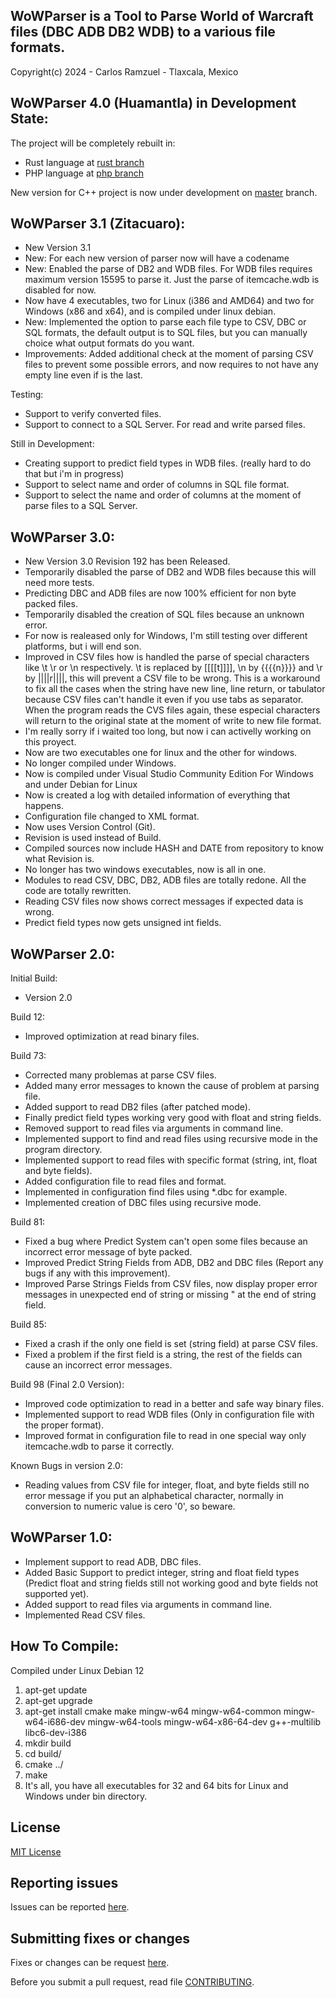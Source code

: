 ## WoWParser is a Tool to Parse World of Warcraft files (DBC ADB DB2 WDB) to a various file formats.

Copyright(c) 2024 - Carlos Ramzuel - Tlaxcala, Mexico

## WoWParser 4.0 (Huamantla) in Development State:
The project will be completely rebuilt in:
 - Rust language at [rust branch](https://github.com/glkrlos/wowparser/tree/rust)
 - PHP language at [php branch](https://github.com/glkrlos/wowparser/tree/php)

New version for C++ project is now under development on [master](https://github.com/glkrlos/wowparser) branch.

## WoWParser 3.1 (Zitacuaro):
 * New Version 3.1
 * New: For each new version of parser now will have a codename
 * New: Enabled the parse of DB2 and WDB files. For WDB files requires maximum version 15595 to parse it. Just the parse of itemcache.wdb is disabled for now.
 * Now have 4 executables, two for Linux (i386 and AMD64) and two for Windows (x86 and x64), and is compiled under linux debian.
 * New: Implemented the option to parse each file type to CSV, DBC or SQL formats, the default output is to SQL files, but you can manually choice what output formats do you want.
 * Improvements: Added additional check at the moment of parsing CSV files to prevent some possible errors, and now requires to not have any empty line even if is the last.

Testing:
 * Support to verify converted files.
 * Support to connect to a SQL Server. For read and write parsed files.

Still in Development:
 * Creating support to predict field types in WDB files. (really hard to do that but i'm in progress)
 * Support to select name and order of columns in SQL file format.
 * Support to select the name and order of columns at the moment of parse files to a SQL Server.

## WoWParser 3.0:
 * New Version 3.0 Revision 192 has been Released.
 * Temporarily disabled the parse of DB2 and WDB files because this will need more tests.
 * Predicting DBC and ADB files are now 100% efficient for non byte packed files.
 * Temporarily disabled the creation of SQL files because an unknown error.
 * For now is realeased only for Windows, I'm still testing over different platforms, but i will end son.
 * Improved in CSV files how is handled the parse of special characters like \t \r or \n respectively.
          \t is replaced by [[[[t]]]], \n by {{{{n}}}} and \r by ||||r||||, this will prevent a CSV file to be wrong.
          This is a workaround to fix all the cases when the string have new line, line return, or tabulator because
          CSV files can't handle it even if you use tabs as separator. When the program reads the CVS files again,
          these especial characters will return to the original state at the moment of write to new file format.
 * I'm really sorry if i waited too long, but now i can activelly working on this proyect.
 * Now are two executables one for linux and the other for windows.
 * No longer compiled under Windows.
 * Now is compiled under Visual Studio Community Edition For Windows and under Debian for Linux
 * Now is created a log with detailed information of everything that happens.
 * Configuration file changed to XML format.
 * Now uses Version Control (Git).
 * Revision is used instead of Build.
 * Compiled sources now include HASH and DATE from repository to know what Revision is.
 * No longer has two windows executables, now is all in one.
 * Modules to read CSV, DBC, DB2, ADB files are totally redone. All the code are totally rewritten.
 * Reading CSV files now shows correct messages if expected data is wrong.
 * Predict field types now gets unsigned int fields.

## WoWParser 2.0:
Initial Build:
 * Version 2.0

Build 12:
 * Improved optimization at read binary files.

Build 73:
 * Corrected many problemas at parse CSV files.
 * Added many error messages to known the cause of problem at parsing file.
 * Added support to read DB2 files (after patched mode).
 * Finally predict field types working very good with float and string fields.
 * Removed support to read files via arguments in command line.
 * Implemented support to find and read files using recursive mode in the program directory.
 * Implemented support to read files with specific format (string, int, float and byte fields).
 * Added configuration file to read files and format.
 * Implemented in configuration find files using *.dbc for example.
 * Implemented creation of DBC files using recursive mode.

Build 81:
 * Fixed a bug where Predict System can't open some files because an incorrect error message of byte packed.
 * Improved Predict String Fields from ADB, DB2 and DBC files (Report any bugs if any with this improvement).
 * Improved Parse Strings Fields from CSV files, now display proper error messages in unexpected end of string or missing " at the end of string field.

Build 85:
 * Fixed a crash if the only one field is set (string field) at parse CSV files.
 * Fixed a problem if the first field is a string, the rest of the fields can cause an incorrect error messages.

Build 98 (Final 2.0 Version):
 * Improved code optimization to read in a better and safe way binary files.
 * Implemented support to read WDB files (Only in configuration file with the proper format).
 * Improved format in configuration file to read in one special way only itemcache.wdb to parse it correctly.

Known Bugs in version 2.0:
 * Reading values from CSV file for integer, float, and byte fields still no error message if you put an alphabetical character, normally in conversion to numeric value is cero '0', so beware.

## WoWParser 1.0:
 * Implement support to read ADB, DBC files.
 * Added Basic Support to predict integer, string and float field types (Predict float and string fields still not working good and byte fields not supported yet).
 * Added support to read files via arguments in command line.
 * Implemented Read CSV files.

## How To Compile:
 Compiled under Linux Debian 12
 1. apt-get update
 2. apt-get upgrade
 3. apt-get install cmake make mingw-w64 mingw-w64-common mingw-w64-i686-dev mingw-w64-tools mingw-w64-x86-64-dev g++-multilib libc6-dev-i386
 4. mkdir build
 5. cd build/
 6. cmake ../
 7. make
 8. It's all, you have all executables for 32 and 64 bits for Linux and Windows under bin directory.

## License

[MIT License](LICENSE)

## Reporting issues

Issues can be reported [here](https://github.com/glkrlos/wowparser/issues).

## Submitting fixes or changes

Fixes or changes can be request [here](https://github.com/glkrlos/wowparser/pulls).

Before you submit a pull request, read file [CONTRIBUTING](CONTRIBUTING.md).
